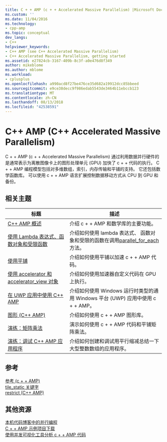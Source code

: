 ```yaml
---
title: C + + AMP (c + + Accelerated Massive Parallelism) |Microsoft Docs
ms.custom: ''
ms.date: 11/04/2016
ms.technology:
- cpp-amp
ms.topic: conceptual
dev_langs:
- C++
helpviewer_keywords:
- C++ AMP (see C++ Accelerated Massive Parallelism)
- C++ Accelerated Massive Parallelism, getting started
ms.assetid: e27824cb-3167-409b-8c3f-a0e476d8f349
author: mikeblome
ms.author: mblome
ms.workload:
- cplusplus
ms.openlocfilehash: a990acd8f27be476ce35d682a19912dcc85bbeed
ms.sourcegitcommit: e9ce38decc9f986edab5543de3464b11ebccb123
ms.translationtype: MT
ms.contentlocale: zh-CN
ms.lasthandoff: 08/13/2018
ms.locfileid: "42538591"
---
```

# <a name="c-amp-c-accelerated-massive-parallelism"></a>C++ AMP (C++ Accelerated Massive Parallelism)
C + + AMP (c + + Accelerated Massive Parallelism) 通过利用数据并行硬件的是通常表示为离散图像卡上的图形处理单元 (GPU) 加快了 c + + 代码的执行。 C + + AMP 编程模型包括对多维数组，索引，内存传输和平铺的支持。 它还包括数学函数库。 可以使用 c + + AMP 语言扩展控制数据移动方式从 CPU 到 GPU 和备份。  
  
## <a name="related-topics"></a>相关主题  
  
|标题|描述|  
|-----------|-----------------|  
|[C++ AMP 概述](../../parallel/amp/cpp-amp-overview.md)|介绍 c + + AMP 和数学库的主要功能。|  
|[使用 Lambda 表达式、函数对象和受限函数](../../parallel/amp/using-lambdas-function-objects-and-restricted-functions.md)|介绍如何使用 lambda 表达式、 函数对象和受限的函数在调用[parallel_for_each](reference/concurrency-namespace-functions-amp.md#parallel_for_each)方法。|  
|[使用平铺](../../parallel/amp/using-tiles.md)|介绍如何使用平铺以加速 c + + AMP 代码。|  
|[使用 accelerator 和 accelerator_view 对象](../../parallel/amp/using-accelerator-and-accelerator-view-objects.md)|介绍如何使用加速器自定义代码在 GPU 上执行。|  
|[在 UWP 应用中使用 C++ AMP](../../parallel/amp/using-cpp-amp-in-windows-store-apps.md)|介绍如何使用 Windows 运行时类型的通用 Windows 平台 (UWP) 应用中使用 c + + AMP。|  
|[图形 (C++ AMP)](../../parallel/amp/graphics-cpp-amp.md)|介绍如何使用 c + + AMP 图形库。|  
|[演练：矩阵乘法](../../parallel/amp/walkthrough-matrix-multiplication.md)|演示如何使用 c + + AMP 代码和平铺矩阵乘法。|  
|[演练：调试 C++ AMP 应用程序](../../parallel/amp/walkthrough-debugging-a-cpp-amp-application.md)|介绍如何创建和调试用平行缩减总结一下大型整数数组的应用程序。|  
  
## <a name="reference"></a>参考  

[参考 (c + + AMP)](../../parallel/amp/reference/reference-cpp-amp.md)    
[tile_static 关键字](../../cpp/tile-static-keyword.md)    
[restrict (C++ AMP)](../../cpp/restrict-cpp-amp.md)  
  
## <a name="other-resources"></a>其他资源  
 
[本机代码博客中的并行编程](http://go.microsoft.com/fwlink/p/?linkid=238472)  
[C + + AMP 示例项目下载](http://go.microsoft.com/fwlink/p/?linkid=248508)  
[使用并发可视化工具分析 c + + AMP 代码](http://go.microsoft.com/fwlink/p/?linkid=253987&clcid=0x409)